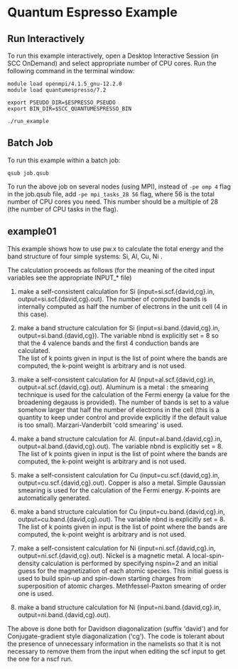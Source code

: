# Quantum Espresso Example


## Run Interactively

To run this example interactively, open a Desktop Interactive Session (in SCC OnDemand) and select appropriate number of CPU cores.
Run the following command in the terminal window:

```
module load openmpi/4.1.5_gnu-12.2.0
module load quantumespresso/7.2

export PSEUDO_DIR=$ESPRESSO_PSEUDO
export BIN_DIR=$SCC_QUANTUMESPRESSO_BIN

./run_example
```

## Batch Job

To run this example within a batch job:

```
qsub job.qsub
```

To run the above job on  several nodes (using MPI), instead of `-pe omp 4` flag in the job.qsub file, add `-pe mpi_tasks_28 56` flag, where 56 is the total number of CPU cores you need. This number should be a multiple of 28 (the number of CPU tasks in the flag). 

## example01

This example shows how to use pw.x to calculate the total energy
and the band structure of four simple systems: Si, Al, Cu, Ni .

The calculation proceeds as follows (for the meaning of the cited input
variables see the appropriate INPUT_* file)

1) make a self-consistent calculation for Si (input=si.scf.{david,cg}.in,
   output=si.scf.{david,cg}.out). The number of computed bands is internally
   computed as half the number of electrons in the unit cell
   (4 in this case).

2) make a band structure calculation for Si (input=si.band.{david,cg}.in,
   output=si.band.{david,cg}).
   The variable nbnd is explicitly set = 8 so that the 4 valence bands
   and the first 4 conduction bands are calculated.  
   The list of k points given in input is the list of point where the
   bands are computed, the k-point weight is arbitrary and is not used.

3) make a self-consistent calculation for Al (input=al.scf.{david,cg}.in,
   output=al.scf.{david,cg}.out).
   Aluminum is a metal : the smearing technique is used for the 
   calculation of the Fermi energy (a value for the broadening
   degauss is provided).
   The number of bands is set to a value somehow larger that half
   the number of electrons in the cell (this is a quantity to keep under
   control and provide explicitly if the default value is too small).
   Marzari-Vanderbilt 'cold smearing' is used.

4) make a band structure calculation for Al. (input=al.band.{david,cg}.in,
   output=al.band.{david,cg}.out).
   The variable nbnd is explicitly set = 8.
   The list of k points given in input is the list of point where the
   bands are computed, the k-point weight is arbitrary and is not used.

5) make a self-consistent calculation for Cu (input=cu.scf.{david,cg}.in,
   output=cu.scf.{david,cg}.out).
   Copper is also a metal. Simple Gaussian  smearing is used
   for the calculation of the Fermi energy. K-points are automatically
   generated.

6) make a band structure calculation for Cu (input=cu.band.{david,cg}.in,
   output=cu.band.{david,cg}.out).
   The variable nbnd is explicitly set = 8.
   The list of k points given in input is the list of point where the
   bands are computed, the k-point weight is arbitrary and is not used.

7) make a self-consistent calculation for Ni (input=ni.scf.{david,cg}.in,
   output=ni.scf.{david,cg}.out).
   Nickel is a magnetic metal. A local-spin-density calculation is
   performed by specifying nspin=2 and an initial guess for the
   magnetization of each atomic species. This initial guess is used to
   build spin-up and spin-down starting charges from superposition of
   atomic charges. Methfessel-Paxton smearing of order one is used.

8) make a band structure calculation for Ni (input=ni.band.{david,cg}.in,
   output=ni.band.{david,cg}.out).

The above is done both for Davidson diagonalization (suffix
'david') and for Conjugate-gradient style diagonalization ('cg').
The code is tolerant about the presence of unnecessary information 
in the namelists so that it is not necessary to remove them from the 
input when editing the scf input to get the one for a nscf run.


